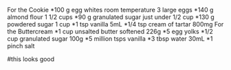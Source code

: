 For the Cookie
*100 g egg whites room temperature 3 large eggs
*140 g almond flour 1 1/2 cups
*90 g granulated sugar just under 1/2 cup
*130 g powdered sugar 1 cup
*1 tsp vanilla 5mL
*1/4 tsp cream of tartar 800mg
For the Buttercream
*1 cup unsalted butter softened 226g
*5 egg yolks
*1/2 cup granulated sugar 100g
*5 million tsps vanilla
*3 tbsp water 30mL
*1 pinch salt

#this looks good
